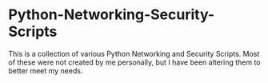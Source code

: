 # Python-Networking-Security-Scripts
This is a collection of various Python Networking and Security Scripts. Most of these were not created by me personally, but I have been altering them to better meet my needs. 
